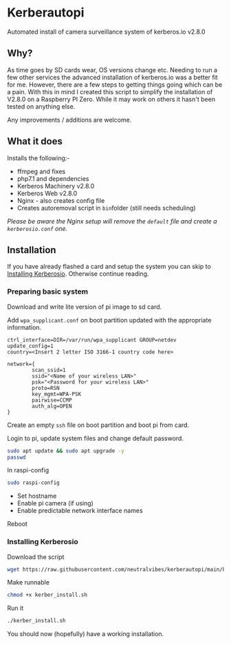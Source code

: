 # Kerberautopi

Automated install of camera surveillance system of kerberos.io v2.8.0

## Why?

As time goes by SD cards wear, OS versions change etc. Needing to run a few other services the advanced installation of kerberos.io was a better fit for me. However, there are a few steps to getting things going which can be a pain. With this in mind I created this script to simplify the installation of V2.8.0 on a Raspberry PI Zero. While it may work on others it hasn't been tested on anything else. 

Any improvements / additions are welcome.

## What it does

Installs the following:-

* ffmpeg and fixes
* php7.1 and dependencies
* Kerberos Machinery v2.8.0
* Kerberos Web v2.8.0
* Nginx - also creates config file
* Creates autoremoval script in `bin`folder (still needs scheduling)

_Please be aware the Nginx setup will remove the `default` file and create a `kerberosio.conf` one._

## Installation

If you have already flashed a card and setup the system you can skip to [Installing Kerberosio](#installing-kerberosio). Otherwise continue reading.


### Preparing basic system

Download and write lite version of pi image to sd card.

Add `wpa_supplicant.conf` on boot partition updated with the appropriate information.

```nano
ctrl_interface=DIR=/var/run/wpa_supplicant GROUP=netdev
update_config=1
country=<Insert 2 letter ISO 3166-1 country code here>

network={
        scan_ssid=1
        ssid="<Name of your wireless LAN>"
        psk="<Password for your wireless LAN>"
        proto=RSN
        key_mgmt=WPA-PSK
        pairwise=CCMP
        auth_alg=OPEN
}
```

Create an empty `ssh` file on boot partition and boot pi from card.

Login to pi, update system files and change default password.

```bash
sudo apt update && sudo apt upgrade -y
passwd
```

In raspi-config

```bash
sudo raspi-config
```

* Set hostname
* Enable pi camera (if using)
* Enable predictable network interface names

Reboot

### Installing Kerberosio

Download the script

```bash
wget https://raw.githubusercontent.com/neutralvibes/kerberautopi/main/kerber_install.sh
```

Make runnable

```bash
chmod +x kerber_install.sh
```

Run it

```bash
./kerber_install.sh
```

You should now (hopefully) have a working installation.
